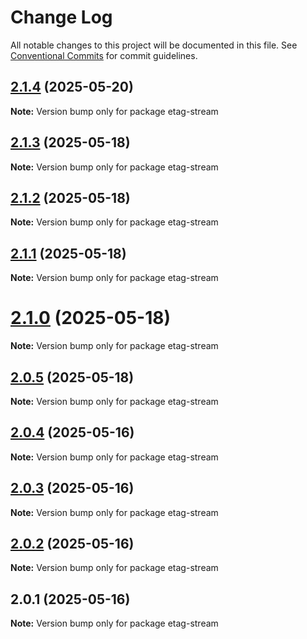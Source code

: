 # Change Log

All notable changes to this project will be documented in this file.
See [Conventional Commits](https://conventionalcommits.org) for commit guidelines.

## [2.1.4](https://github.com/launchql/launchql/compare/etag-stream@2.1.3...etag-stream@2.1.4) (2025-05-20)

**Note:** Version bump only for package etag-stream





## [2.1.3](https://github.com/launchql/launchql/compare/etag-stream@2.1.2...etag-stream@2.1.3) (2025-05-18)

**Note:** Version bump only for package etag-stream





## [2.1.2](https://github.com/launchql/launchql/compare/etag-stream@2.1.1...etag-stream@2.1.2) (2025-05-18)

**Note:** Version bump only for package etag-stream





## [2.1.1](https://github.com/launchql/launchql/compare/etag-stream@2.1.0...etag-stream@2.1.1) (2025-05-18)

**Note:** Version bump only for package etag-stream





# [2.1.0](https://github.com/launchql/launchql/compare/etag-stream@2.0.5...etag-stream@2.1.0) (2025-05-18)

**Note:** Version bump only for package etag-stream





## [2.0.5](https://github.com/launchql/launchql/compare/etag-stream@2.0.4...etag-stream@2.0.5) (2025-05-18)

**Note:** Version bump only for package etag-stream





## [2.0.4](https://github.com/launchql/launchql/compare/etag-stream@2.0.3...etag-stream@2.0.4) (2025-05-16)

**Note:** Version bump only for package etag-stream





## [2.0.3](https://github.com/launchql/launchql/compare/etag-stream@2.0.2...etag-stream@2.0.3) (2025-05-16)

**Note:** Version bump only for package etag-stream





## [2.0.2](https://github.com/launchql/launchql/compare/etag-stream@2.0.1...etag-stream@2.0.2) (2025-05-16)

**Note:** Version bump only for package etag-stream





## 2.0.1 (2025-05-16)

**Note:** Version bump only for package etag-stream
